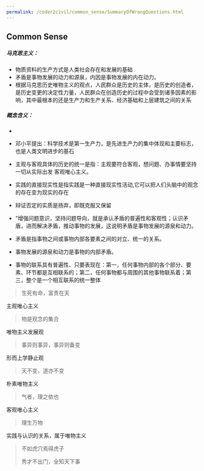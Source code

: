 ```yaml
---
permalink: /coder2civil/common_sense/SummaryOfWrongQuestions.html
---
```


## Common Sense

##### 马克思主义：
- 物质资料的生产方式是人类社会存在和发展的基础
- 矛盾是事物发展的动力和源泉，内因是事物发展的内在动力。
- 根据马克思历史唯物主义的观点，人民群众是历史的主体，是历史的创造者，是历史变更的决定性力量，人民群众在创造历史的过程中会受到诸多因素的影响，其中最根本的还是生产力和生产关系、经济基础和上层建筑之间的关系
##### 概念含义：
- 
- 邓小平提出：科学技术是第一生产力，是先进生产力的集中体现和主要标志，也是人类文明进步的基石
- 主观与客观具体的历史的统一是指：主观要符合客观，想问题、办事情要坚持一切从实际出发
  客观唯心主义。
- 实践的直接现实性是指实践是一种直接现实性活动,它可以把人们头脑中的观念的存在变为现实的存在
- 辩证否定的实质是扬弃，即既克服又保留
- ”增强问题意识，坚持问题导向，就是承认矛盾的普遍性和客观性；认识矛盾，进而解决矛盾，推动事物的发展，这说明矛盾是事物发展的源泉和动力。
- 矛盾是指事物之间或事物内部各要素之间的对立、统一的关系。
- 事物发展的源泉和动力是事物的内部矛盾。

- 事物的联系具有普遍性、只要表现在：第一，任何事物内部的各个部分、要素、环节都是互相联系的；第二，任何事物都与周围的其他事物联系着；第三，整个是一个相互联系的统一整体

> 生死有命，富贵在天

主观唯心主义
> 物是观念的集合 

唯物主义发展观
> 事异则事异，事异则备变

形而上学静止观
> 天不变，道亦不变

朴素唯物主义
> 气者，理之依也
> 
客观唯心主义
> 理生万物
>
实践与认识的关系，属于唯物主义
>不如虎穴焉得虎子
> 
> 秀才不出门，全知天下事
